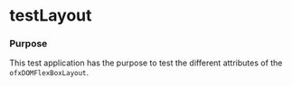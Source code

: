 # testLayout

### Purpose

This test application has the purpose to test the different attributes of the `ofxDOMFlexBoxLayout`. 
